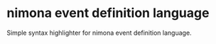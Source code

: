 # nimona event definition language

Simple syntax highlighter for nimona event definition language.
